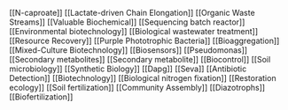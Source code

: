 [[N-caproate]]
[[Lactate-driven Chain Elongation]]
[[Organic Waste Streams]]
[[Valuable Biochemical]]
[[Sequencing batch reactor]]
[[Environmental biotechnology]]
[[Biological wastewater treatment]]
[[Resource Recovery]]
[[Purple Phototrophic Bacteria]]
[[Bioaggregation]]
[[Mixed-Culture Biotechnology]]
[[Biosensors]]
[[Pseudomonas]]
[[Secondary metabolites]]
[[Secondary metabolite]]
[[Biocontrol]]
[[Soil microbiology]]
[[Synthetic Biology]]
[[Dapg]]
[[Seva]]
[[Antibiotic Detection]]
[[Biotechnology]]
[[Biological nitrogen fixation]]
[[Restoration ecology]]
[[Soil fertilization]]
[[Community Assembly]]
[[Diazotrophs]]
[[Biofertilization]]
